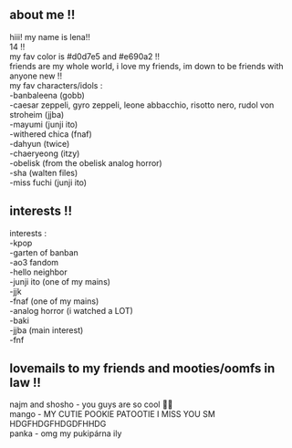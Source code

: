 ## about me !!<br/>
hiii! my name is lena!!<br/>
14 !!<br/>
my fav color is #d0d7e5 and #e690a2 !!<br/>
friends are my whole world, i love my friends, im down to be friends with anyone new !!<br/>
my fav characters/idols :<br/>
-banbaleena (gobb)<br/>
-caesar zeppeli, gyro zeppeli, leone abbacchio, risotto nero, rudol von stroheim (jjba)<br/>
-mayumi (junji ito)<br/>
-withered chica (fnaf)<br/>
-dahyun (twice)<br/>
-chaeryeong (itzy)<br/>
-obelisk (from the obelisk analog horror)<br/>
-sha (walten files)<br/>
-miss fuchi (junji ito)<br/>
## interests !!<br/>
interests :<br/>
-kpop<br/>
-garten of banban<br/>
-ao3 fandom<br/>
-hello neighbor<br/>
-junji ito (one of my mains)<br/>
-jjk<br/>
-fnaf (one of my mains)<br/>
-analog horror (i watched a LOT)<br/>
-baki<br/>
-jjba (main interest)<br/>
-fnf<br/>
## lovemails to my friends and mooties/oomfs in law !!<br/>
najm and shosho - you guys are so cool 👅🦶<br/>
mango - MY CUTIE POOKIE PATOOTIE I MISS YOU SM HDGFHDGFHDGDFHHDG<br/>
panka - omg my pukipárna ily<br/>
